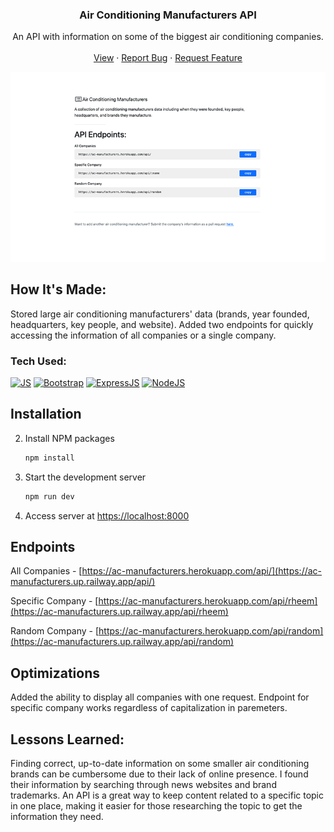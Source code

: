 <div align="center">
  <h3 align="center">Air Conditioning Manufacturers API</h3>
  <p align="center">
    An API with information on some of the biggest air conditioning companies.
    <br />
    <br />
    <a href="https://ac-manufacturers.up.railway.app">View</a>
    ·
    <a href="https://github.com/joselupianez/ac-manufacturers-api/issues">Report Bug</a>
    ·
    <a href="https://github.com/joselupianez/ac-manufacturers-api/pulls">Request Feature</a>
  </p>
  <img src="screenshot.png">
</div>

## How It's Made:
Stored large air conditioning manufacturers' data (brands, year founded, headquarters, key people, and website). Added two endpoints for quickly accessing the information of all companies or a single company.
### Tech Used:
[![JS][Javascript]][Javascript]
[![Bootstrap][Bootstrap.com]][Bootstrap.com]
[![ExpressJS][Express.JS]][Express.JS]
[![NodeJS][Node.JS]][Node.JS]

<!-- GETTING STARTED -->
## Installation

2. Install NPM packages
   ```sh
   npm install
   ```
3. Start the development server
   ```sh
   npm run dev
   ```
4. Access server at [https://localhost:8000](https://localhost:8000)

## Endpoints

All Companies - [https://ac-manufacturers.herokuapp.com/api/](https://ac-manufacturers.up.railway.app/api/)

Specific Company - [https://ac-manufacturers.herokuapp.com/api/rheem](https://ac-manufacturers.up.railway.app/api/rheem)

Random Company - [https://ac-manufacturers.herokuapp.com/api/random](https://ac-manufacturers.up.railway.app/api/random)

## Optimizations

Added the ability to display all companies with one request. Endpoint for specific company works regardless of capitalization in paremeters. 

## Lessons Learned:

Finding correct, up-to-date information on some smaller air conditioning brands can be cumbersome due to their lack of online presence. I found their information by searching through news websites and brand trademarks. An API is a great way to keep content related to a specific topic in one place, making it easier for those researching the topic to get the information they need.

<!-- MARKDOWN LINKS & IMAGES -->
[Javascript]: https://img.shields.io/badge/javascript%20-%23323330.svg?&style=for-the-badge&logo=javascript&logoColor=%23F7DF1E
[Bootstrap.com]: https://img.shields.io/badge/Bootstrap-563D7C?style=for-the-badge&logo=bootstrap&logoColor=white
[Express.JS]: https://img.shields.io/badge/Express.js-404D59?style=for-the-badge
[Node.JS]: https://img.shields.io/badge/Node.js-43853D?style=for-the-badge&logo=node.js&logoColor=white

[screenshot]: screenshot.png